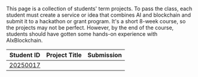 This page is a collection of students' term projects. To pass the class, each student must create a service or idea that combines AI and blockchain and submit it to a hackathon or grant program. It's a short 8-week course, so the projects may not be perfect. However, by the end of the course, students should have gotten some hands-on experience with AIxBlockchain.

| Student ID | Project Title | Submission |
|------|------|-------|
| [20250017](./20250017/) |  |  |